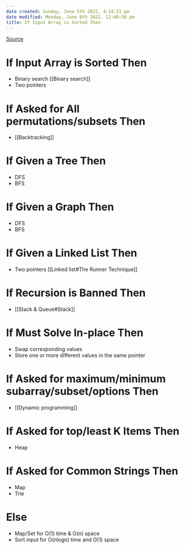 ```yaml
---
date created: Sunday, June 5th 2022, 4:14:21 pm
date modified: Monday, June 6th 2022, 12:48:56 pm
title: If Input Array is Sorted Then
---
```


[Source](https://seanprashad.com/leetcode-patterns/)

# If Input Array is Sorted Then

- Binary search [[Binary search]]
- Two pointers

# If Asked for All permutations/subsets Then

- [[Backtracking]]

# If Given a Tree Then

- DFS
- BFS

# If Given a Graph Then

- DFS
- BFS

# If Given a Linked List Then

- Two pointers [[Linked list#The Runner Technique]]

# If Recursion is Banned Then

- [[Stack & Queue#Stack]]

# If Must Solve In-place Then

- Swap corresponding values
- Store one or more different values in the same pointer

# If Asked for maximum/minimum subarray/subset/options Then

- [[Dynamic programming]]

# If Asked for top/least K Items Then

- Heap

# If Asked for Common Strings Then

- Map
- Trie

# Else

- Map/Set for O(1) time & O(n) space
- Sort input for O(nlogn) time and O(1) space
